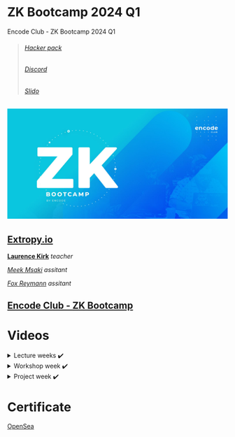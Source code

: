 # ZK Bootcamp 2024 Q1

Encode Club - ZK Bootcamp 2024 Q1

> ###### [Hacker pack](https://encodeclub.notion.site/ZK-Bootcamp-Q1-2024-a9d42aad8f114a6b9b4cac4fdf128b25)
>
> ###### [Discord](https://discord.gg/encodeclub)
>
> ###### [Slido](https://app.sli.do/event/rkqwP9ciCE7QZQRop64jxX/live/questions)

## ![ZK](./img/ZK_encode_logo.jpg)

## [Extropy.io](https://www.linkedin.com/company/extropy-io-ltd/)

[**Laurence Kirk**](https://www.linkedin.com/in/extropylaurence/) _teacher_

[_Meek Msaki_](https://www.linkedin.com/in/msaki/) _assitant_

[_Fox Reymann_](https://www.linkedin.com/in/foxreymann/) _assitant_

## [Encode Club - ZK Bootcamp](https://www.encode.club/zk-bootcamp)

# Videos

<details>
<summary>Lecture weeks ✔️</summary>
<details>
<summary>First week ✔️</summary>
 
 > ### [class 1](./class1)
 > > #### [Feb 19](./class1/README.md) - [Overview / Maths & Cryptography Introduction](https://youtu.be/wMt5hwslFDg)
 > ### [class 2](./class2)
 > > #### [Feb 20](./class2/README.md) - [ZKP Theory / Zokrates](https://youtu.be/HraLxOm3nA4)
 > ### [class 3](./class3)
 > #### [Feb 21](./class3/README.md) - [Use Cases of ZKPs / L2](https://youtu.be/lm2RyF-5GO8)
 > ### [class 4](./class4)
 > #### [Feb 22](./class4/README.md) - [Introduction to Starknet / Cairo](https://youtu.be/ioAkqbFzOGA)
 </details>

<details>
<summary>Second week ✔️</summary>

> ### [class 5](./class5)
> > #### [Feb 26 - Starknet / Rust Continued](https://youtu.be/VUQ-zteaphk)
> ### [class 6](./class6)
> > #### [Feb 27 - DeFi / Aztec](https://youtu.be/6sYV7yOd0EA)
> ### [class 7](./class7)
> > #### [Feb 28 - Noir](https://youtu.be/HeUVqmIJX70)
> ### [class 8](./class8)
> > #### [Feb 29 - MINA](https://youtu.be/xFjZUbVMmjs)

</details>

<details>
<summary>Third week ✔️</summary>

> ### [class 9](./class9)
> > #### [Mar 04 - MINA / zkApps](https://youtu.be/rJejHRNc1BI)
> ### [class 10](./class10)
> > #### [Mar 05 - zkEVM Solutions](https://youtu.be/gIu-mzV8D_0)
> ### [class 11](./class11)
> > #### [Mar 06 - Risc Zero / Circom](https://youtu.be/8FECFLp0Kbc)
> ### [class 12](./class12)
> > #### [Mar 07 - zkSNARKS Theory](https://youtu.be/xcxzo92e3sQ)

</details>

<details>
<summary>Fourth week ✔️</summary>

> ### [class 13](./class13)
> > #### [Mar 11 - zkML / PLONK](https://youtu.be/qaAN51IxyQk)
> ### [class 14](./class14)
> > #### [Mar 12 - STARK Theory](https://youtu.be/YQUpmdRFq1w)
> ### [class 15](./class15)
> > #### [Mar 13 - Cryptographic alternatives](https://youtu.be/_X2M4gPDKSg)
> ### [class 16](./class16)
> > #### [Mar 14 - Research and review](https://youtu.be/ZgJiYxHImO4)

</details>
</details>

<details>
<summary>Workshop week ✔️</summary>
 
> #### [Mar 18 - Tellor](https://youtu.be/ubgsJsNWviY)

> #### [Mar 19 - Mina](https://youtu.be/TThVgoD70dk)

> #### [Mar 20 - ideation](https://youtu.be/n7XJty08AY4)

> #### [Mar 21 - presenting ideas](https://youtu.be/yKvov2aph6A)

</details>

<details>
<summary>Project week ✔️</summary>
 
> ### [Mar 28 - Presenting final projects](https://youtu.be/ngD1on4PFVI)

</details>

# Certificate

[OpenSea](https://opensea.io/assets/matic/0xdBf2138593aeC61d55d86E80b8ed86D7b9ba51F5/10888)
